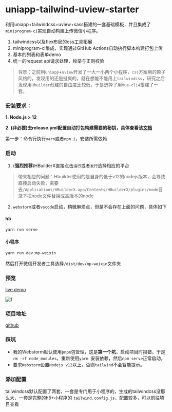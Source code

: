 # uniapp-tailwind-uview-starter
利用uniapp+tailwindcss+uview+sass搭建的一套基础模板，并且集成了`miniprogram-ci`实现自动构建上传微信小程序。

1. tailwindcss以及flex布局的css工具拓展
2. miniprogram-ci集成，实现通过GitHub Actions自动执行脚本构建打包上传
3. 基本的列表和表单demo
4. 统一的request api请求处理，枚举与正则校验


>背景：之前用`uniapp`+`uview`开发了一大一小两个小程序，`css`方案用的原子风格的，发现用的还是挺爽的，就在想能不能用上`tailwindcss`，研究之后发现用`Hbuilder`创建的自由度比较低，于是选择了用`Vue-cli4`搭建了一套。

### 安装要求：
**1. Node.js > 12**

**2. (非必要)去release.yml配置自动打包构建需要的秘钥，具体查看该[文档](https://developers.weixin.qq.com/miniprogram/dev/devtools/ci.html)**

第一步：命令行执行` yarn `或者`npm i`，安装所需依赖

### 启动
1. (**强烈推荐**)HBuilderX直接点击`运行`或者`发行`选择相应的平台

>带来相应的问题：Hbuilder使用的是自身的低于v12的nodejs版本，会导致直接启动失败，需要去`/Applications/HBuilderX.app/Contents/HBuilderX/plugins/node`目录下把node文件替换成高版本的node
   
2. `webstorm`或者`vscode`启动，稍微麻烦点，但是不会存在上面的问题，具体如下
#### h5
```bash
yarn run serve
```
#### 小程序
```bash
yarn run dev:mp-weixin
```
然后打开微信开发者工具选择`/dist/dev/mp-weixin`文件夹

### 预览
[live demo](https://xlzy520.cn/uniapp-tailwind-uview-starter)


![1](https://img-cdn-aliyun.dcloud.net.cn/stream/plugin_screens/a4a29f30-9533-11eb-b534-33a539a2c06f_0.png?v=1617533933)

### 项目地址
[github](https://github.com/xlzy520/uniapp-tailwind-uview-starter)

### 踩坑
- 我的Webstorm默认使用`pnpm`包管理，这是**第一个坑**，启动项目时报错，于是`rm -rf node_modules`，重新使用`yarn `安装依赖，然后`npm serve`正常启动。
- 要求`Webstorm`设置`Nodejs v12`以上，否则`tailwind`不会智能提示。


### 添加配置

tailwindcss默认配置了两套，一套是专门用于小程序的，生成的tailwindcss没那么大，一套是完整的h5+小程序的
`tailwind.config.js`，配置较多，可以前往项目查看
